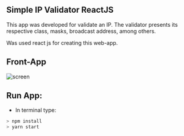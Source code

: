 ## Simple IP Validator ReactJS

This app was developed for validate an IP. The validator presents its  respective class, masks, broadcast address, among others.

Was used react js for creating this web-app.

## Front-App
![screen](https://user-images.githubusercontent.com/26313761/65974563-1f3ff780-e43b-11e9-951d-1a6d23328414.png)

## Run App:
- In terminal type: 
```javascript
> npm install
> yarn start
```
